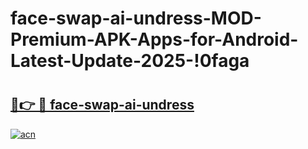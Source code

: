 # face-swap-ai-undress-MOD-Premium-APK-Apps-for-Android-Latest-Update-2025-!0faga

# <h2><a href="https://8pk6pd.esa.edu.pl?title=face-swap-ai-undress&ref=0faga">🔗👉 🔴 face-swap-ai-undress</a></h2>

[![acn](https://github.com/user-attachments/assets/0f9c940e-d8b0-45ae-aac7-cd30a18b3e1c)](https://8pk6pd.esa.edu.pl?title=face-swap-ai-undress&ref=0faga)

